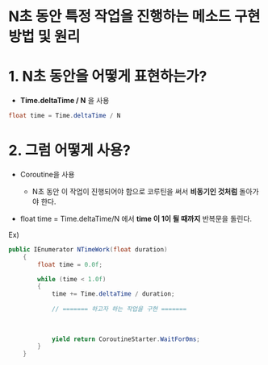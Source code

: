 N초 동안 특정 작업을 진행하는 메소드 구현 방법 및 원리
===


# 1. N초 동안을 어떻게 표현하는가?
- **Time.deltaTime / N** 을 사용   
```C#
float time = Time.deltaTime / N
```

# 2. 그럼 어떻게 사용?
- Coroutine을 사용
  -  N초 동안 이 작업이 진행되어야 함으로 코루틴을 써서 **비동기인 것처럼** 돌아가야 한다.

- float time = Time.deltaTime/N 에서 **time 이 1이 될 때까지** 반복문을 돌린다.

Ex)
```C#
public IEnumerator NTimeWork(float duration)
    {
        float time = 0.0f;

        while (time < 1.0f)
        {
            time += Time.deltaTime / duration;
            
            // ======= 하고자 하는 작업을 구현 =======
            
            
            
            yield return CoroutineStarter.WaitFor0ms;
        }
    }

```
